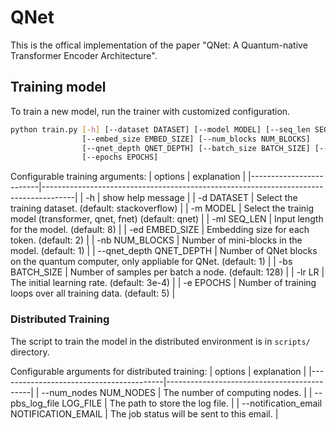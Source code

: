 # QNet

This is the offical implementation of the paper "QNet: A Quantum-native Transformer Encoder Architecture".

## Training model

To train a new model, run the trainer with customized configuration.
```sh
python train.py [-h] [--dataset DATASET] [--model MODEL] [--seq_len SEQ_LEN]
                [--embed_size EMBED_SIZE] [--num_blocks NUM_BLOCKS]
                [--qnet_depth QNET_DEPTH] [--batch_size BATCH_SIZE] [--lr LR]
                [--epochs EPOCHS]
```

Configurable training arguments:
| options                 | explanation                                                                          |
|-------------------------|--------------------------------------------------------------------------------------|
| -h                      | show help message                                                                    |
| -d DATASET              | Select the training dataset. (default: stackoverflow)                                |
| -m MODEL                | Select the trainig model (transformer, qnet, fnet) (default: qnet)                   |
| -ml SEQ_LEN             | Input length for the model. (default: 8)                                             |
| -ed EMBED_SIZE          | Embedding size for each token. (default: 2)                                          |
| -nb NUM_BLOCKS          | Number of mini-blocks in the model. (default: 1)                                     |
| --qnet_depth QNET_DEPTH | Number of QNet blocks on the quantum computer, only appliable for QNet. (default: 1) |
| -bs BATCH_SIZE          | Number of samples per batch a node. (default: 128)                                   |
| -lr LR                  | The initial learning rate. (default: 3e-4)                                           |
| -e EPOCHS               | Number of training loops over all training data. (default: 5)                        |

### Distributed Training

The script to train the model in the distributed environment is in `scripts/` directory.

Configurable arguments for distributed training:
| options                                 | explanation                                |
|-----------------------------------------|--------------------------------------------|
| --num_nodes NUM_NODES                   | The number of computing nodes.             |
| --pbs_log_file LOG_FILE                 | The path to store the log file.            |
| --notification_email NOTIFICATION_EMAIL | The job status will be sent to this email. |
